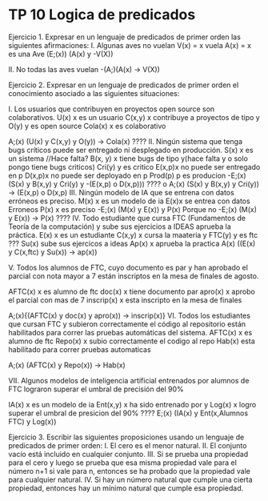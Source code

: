# TP 10 Logica de predicados

Ejercicio 1.  Expresar en un lenguaje de predicados de primer orden las siguientes afirmaciones: 
I.  Algunas aves no vuelan 
V(x) = x vuela
A(x) = x es una Ave
(E;(x)) (A(x) y -V(X))

II.  No todas las aves vuelan
-(A;)(A(x) -> V(X))

Ejercicio 2. Expresar en un lenguaje de predicados de primer orden el conocimiento asociado a 
las siguientes situaciones: 

I.  Los usuarios que contribuyen en proyectos open source son colaborativos.
U(x) x es un usuario
C(x,y) x contribuye a proyectos de tipo y
O(y) y es open source
Cola(x) x es colaborativo

A;(x) (U(x) y C(x,y) y O(y)) -> Cola(x) ????
II.  Ningún sistema que tenga bugs críticos puede ser entregado ni desplegado en 
producción. 
S(x) x es un sistema //Hace falta?
B(x, y) x tiene bugs de tipo y(hace falta y o solo pongo tiene bugs criticos)
Cri(y) y es critico
E(x,p)x no puede ser entregado en p
D(x,p)x no puede ser deployado en p
Prod(p) p es producion
-E;(x) (S(x) y B(x,y) y Cri(y) y -(E(x,p) o D(x,p))) ????
o
A;(x) (S(x) y B(x,y) y Cri(y)) -> (E(x,p) o D(x,p)
III.  Ningún modelo de IA que se entrena con datos erróneos es preciso. 
M(x) x es un modelo de ia
E(x)x se entrea con datos Erroneos
P(x) x es preciso
-E;(x) (M(x)  y  E(x)) y P(x)
Porque no 
-E;(x) (M(x)  y  E(x)) -> P(x) ????
IV.  Todo estudiante que cursa FTC (Fundamentos de Teoría de la computación) y sube sus 
ejercicios a IDEAS aprueba la práctica. 
E(x) x es un estudiante
C(x,y) x cursa la maateria y
FTC(y) y es ftc ???
Su(x) sube sus ejercicos a ideas
Ap(x) x aprueba la practica
A(x) ((E(x) y C(x,ftc) y Su(x)) -> ap(x))


V.  Todos los alumnos de FTC, cuyo documento es par y han aprobado el parcial con nota mayor a 7 están inscriptos en la mesa de finales de agosto. 

AFTC(x) x es alumno de ftc
doc(x) x tiene documento par
apro(x) x aprobo el parcial con mas de 7
inscrip(x) x esta inscripto en la mesa de finales

A;(x){(AFTC(x) y doc(x) y apro(x)) -> inscrip(x)}
VI.  Todos los estudiantes que cursan  FTC y subieron correctamente el código al repositorio 
están habilitados para correr las pruebas automáticas del sistema. 
AFTC(x) x es alumno de ftc
Repo(x) x subio correctamente el codigo al repo
Hab(x) esta habilitado para correr pruebas automaticas

A;(x) (AFTC(x) y Repo(x)) -> Hab(x)


VII.  Algunos modelos de inteligencia artificial entrenados por alumnos de  FTC lograron superar el umbral de precisión del 90%

IA(x) x es un modelo de ia
Ent(x,y) x ha sido entrenado por y
Log(x) x logro superar el umbral de presicion del 90% ????
E;(x) (IA(x) y Ent(x,Alumnos FTC) y Log(x))


Ejercicio 3.  Escribir las siguientes proposiciones usando un lenguaje de predicados de primer 
orden: 
I.  El cero es el menor natural. 
II.  El conjunto vacío está incluido en cualquier conjunto. 
III.  Si se prueba una propiedad para el cero y luego se prueba que esa misma propiedad 
vale para el número n+1 si vale para n, entonces se ha probado que la propiedad vale 
para cualquier natural. 
IV.  Si hay un número natural que cumple una cierta propiedad, entonces hay un mínimo 
natural que cumple esa propiedad.